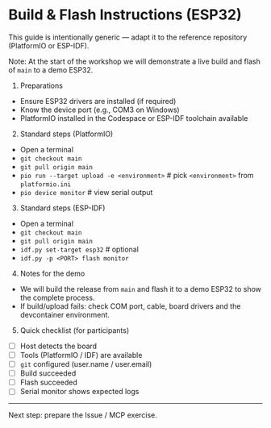 # Build & Flash Instructions (ESP32)

This guide is intentionally generic — adapt it to the reference repository (PlatformIO or ESP-IDF).

Note: At the start of the workshop we will demonstrate a live build and flash of `main` to a demo ESP32.

1) Preparations
- Ensure ESP32 drivers are installed (if required)
- Know the device port (e.g., COM3 on Windows)
- PlatformIO installed in the Codespace or ESP-IDF toolchain available

2) Standard steps (PlatformIO)
- Open a terminal
- `git checkout main`
- `git pull origin main`
- `pio run --target upload -e <environment>`  # pick `<environment>` from `platformio.ini`
- `pio device monitor`  # view serial output

3) Standard steps (ESP-IDF)
- Open a terminal
- `git checkout main`
- `git pull origin main`
- `idf.py set-target esp32`  # optional
- `idf.py -p <PORT> flash monitor`

4) Notes for the demo
- We will build the release from `main` and flash it to a demo ESP32 to show the complete process.
- If build/upload fails: check COM port, cable, board drivers and the devcontainer environment.

5) Quick checklist (for participants)
- [ ] Host detects the board
- [ ] Tools (PlatformIO / IDF) are available
- [ ] `git` configured (user.name / user.email)
- [ ] Build succeeded
- [ ] Flash succeeded
- [ ] Serial monitor shows expected logs

---

Next step: prepare the Issue / MCP exercise.
